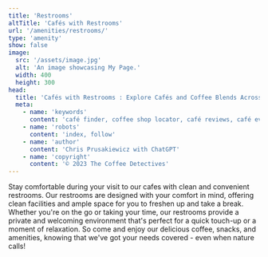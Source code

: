 ```yaml
---
title: 'Restrooms'
altTitle: 'Cafés with Restrooms'
url: '/amenities/restrooms/'
type: 'amenity'
show: false
image:
  src: '/assets/image.jpg'
  alt: 'An image showcasing My Page.'
  width: 400
  height: 300
head:
  title: 'Cafés with Restrooms : Explore Cafés and Coffee Blends Across Tyne & Wear'
  meta:
    - name: 'keywords'
      content: 'café finder, coffee shop locator, café reviews, café events, café news, speciality coffee, café blog, coffee culture'
    - name: 'robots'
      content: 'index, follow'
    - name: 'author'
      content: 'Chris Prusakiewicz with ChatGPT'
    - name: 'copyright'
      content: '© 2023 The Coffee Detectives'
---
```


<p>Stay comfortable during your visit to our cafes with clean and convenient restrooms. Our restrooms are designed with your comfort in mind, offering clean facilities and ample space for you to freshen up and take a break. Whether you're on the go or taking your time, our restrooms provide a private and welcoming environment that's perfect for a quick touch-up or a moment of relaxation. So come and enjoy our delicious coffee, snacks, and amenities, knowing that we've got your needs covered - even when nature calls!</p>